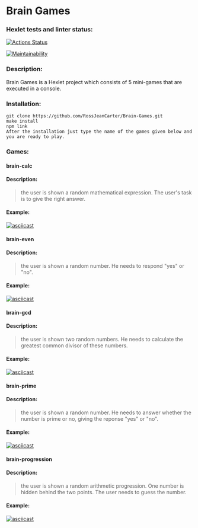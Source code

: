 # Brain Games

### Hexlet tests and linter status:
[![Actions Status](https://github.com/RossJeanCarter/frontend-project-44/workflows/hexlet-check/badge.svg)](https://github.com/RossJeanCarter/frontend-project-44/actions)

[![Maintainability](https://api.codeclimate.com/v1/badges/24d04c2cb6606b062a5a/maintainability)](https://codeclimate.com/github/RossJeanCarter/frontend-project-44/maintainability)

### Description:

 Brain Games is a Hexlet project which consists of 5 mini-games that are executed in a console. 

 ### Installation: 

    git clone https://github.com/RossJeanCarter/Brain-Games.git
    make install
    npm link
    After the installation just type the name of the games given below and you are ready to play.

 ### Games:

 #### brain-calc

 #### Description: 
   > the user is shown a random mathematical expression. The user's task is to give the right answer.

 #### Example:

[![asciicast](https://asciinema.org/a/o4kwaoc3Nsl2SHdubw7pfvBQF.svg)](https://asciinema.org/a/o4kwaoc3Nsl2SHdubw7pfvBQF)

   #### brain-even 

 #### Description: 
   > the user is shown a random number. He needs to respond "yes" or "no".

 #### Example:

[![asciicast](https://asciinema.org/a/dXXLYE1V3ZuzpzIdY3VNMCIMO.svg)](https://asciinema.org/a/dXXLYE1V3ZuzpzIdY3VNMCIMO)

   #### brain-gcd

 #### Description: 
   > the user is shown two random numbers. 
   > He needs to calculate the greatest common divisor of these numbers.

 #### Example:

[![asciicast](https://asciinema.org/a/8OMYXH3IaLDlIlNrs0RpqCs7P.svg)](https://asciinema.org/a/8OMYXH3IaLDlIlNrs0RpqCs7P)

   #### brain-prime

 #### Description: 
   > the user is shown a random number. 
   > He needs to answer whether the number is prime or no, giving the reponse "yes" or "no".

  #### Example:

[![asciicast](https://asciinema.org/a/ombGTHoY7XHVKGfyiIeNVfdsT.svg)](https://asciinema.org/a/ombGTHoY7XHVKGfyiIeNVfdsT)

   #### brain-progression

 #### Description: 
   > the user is shown a random arithmetic progression. 
   > One number is hidden behind the two points. The user needs to guess the number.

 #### Example:

[![asciicast](https://asciinema.org/a/3uuoQd8sDkEtwNAS03mRRKHAn.svg)](https://asciinema.org/a/3uuoQd8sDkEtwNAS03mRRKHAn)
